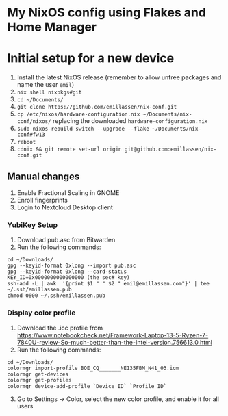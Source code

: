 # My NixOS config using Flakes and Home Manager

# Initial setup for a new device
1. Install the latest NixOS release (remember to allow unfree packages and name the user `emil`)
1. `nix shell nixpkgs#git`
1. `cd ~/Documents/`
1. `git clone https://github.com/emillassen/nix-conf.git`
1. `cp /etc/nixos/hardware-configuration.nix ~/Documents/nix-conf/nixos/` replacing the downloaded `hardware-configuration.nix`
1. `sudo nixos-rebuild switch --upgrade --flake ~/Documents/nix-conf#fw13`
1. `reboot`
1. `cdnix && git remote set-url origin git@github.com:emillassen/nix-conf.git`

## Manual changes
1. Enable Fractional Scaling in GNOME
1. Enroll fingerprints
1. Login to Nextcloud Desktop client

### YubiKey Setup
1. Download pub.asc from Bitwarden
1. Run the following commands: 
```
cd ~/Downloads/
gpg --keyid-format 0xlong --import pub.asc
gpg --keyid-format 0xlong --card-status
KEY_ID=0x0000000000000000 (the sec# key)
ssh-add -L | awk  '{print $1 " " $2 " emil@emillassen.com"}' | tee ~/.ssh/emillassen.pub
chmod 0600 ~/.ssh/emillassen.pub
```

### Display color profile
1. Download the .icc profile from https://www.notebookcheck.net/Framework-Laptop-13-5-Ryzen-7-7840U-review-So-much-better-than-the-Intel-version.756613.0.html
1. Run the following commands:
```
cd ~/Downloads/
colormgr import-profile BOE_CQ_______NE135FBM_N41_03.icm
colormgr get-devices
colormgr get-profiles
colormgr device-add-profile `Device ID` `Profile ID`
```
3. Go to Settings -> Color, select the new color profile, and enable it for all users
